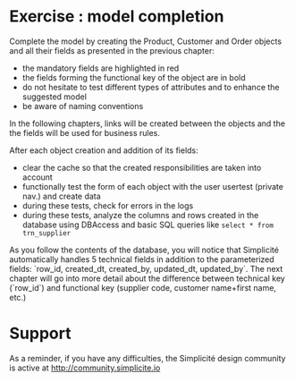 
Exercise : model completion
====================

Complete the model by creating the Product, Customer and Order objects and all their fields as presented in the previous chapter:
- the mandatory fields are highlighted in red
- the fields forming the functional key of the object are in bold
- do not hesitate to test different types of attributes and to enhance the suggested model
- be aware of naming conventions

<div class="info">In the following chapters, links will be created between the objects and the the fields will be used for business rules.</div>

After each object creation and addition of its fields:
- clear the cache so that the created responsibilities are taken into account
- functionally test the form of each object with the user usertest (private nav.) and create data
- during these tests, check for errors in the logs
- during these tests, analyze the columns and rows created in the database using DBAccess and basic SQL queries like `select * from trn_supplier`

<div class="info">As you follow the contents of the database, you will notice that Simplicité automatically handles 5 technical fields in addition to the parameterized fields: `row_id, created_dt, created_by, updated_dt, updated_by`. The next chapter will go into more detail about the difference between technical key (`row_id`) and functional key (supplier code, customer name+first name, etc.)</div>

Support
====================

As a reminder, if you have any difficulties, the Simplicité design community is active at http://community.simplicite.io